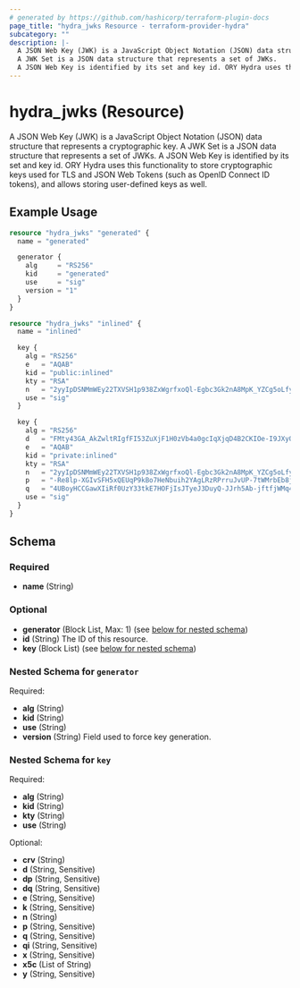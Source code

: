 ```yaml
---
# generated by https://github.com/hashicorp/terraform-plugin-docs
page_title: "hydra_jwks Resource - terraform-provider-hydra"
subcategory: ""
description: |-
  A JSON Web Key (JWK) is a JavaScript Object Notation (JSON) data structure that represents a cryptographic key.
  A JWK Set is a JSON data structure that represents a set of JWKs.
  A JSON Web Key is identified by its set and key id. ORY Hydra uses this functionality to store cryptographic keys used for TLS and JSON Web Tokens (such as OpenID Connect ID tokens), and allows storing user-defined keys as well.
---
```


# hydra_jwks (Resource)

A JSON Web Key (JWK) is a JavaScript Object Notation (JSON) data structure that represents a cryptographic key. 
A JWK Set is a JSON data structure that represents a set of JWKs. 
A JSON Web Key is identified by its set and key id. ORY Hydra uses this functionality to store cryptographic keys used for TLS and JSON Web Tokens (such as OpenID Connect ID tokens), and allows storing user-defined keys as well.

## Example Usage

```terraform
resource "hydra_jwks" "generated" {
  name = "generated"

  generator {
    alg     = "RS256"
    kid     = "generated"
    use     = "sig"
    version = "1"
  }
}

resource "hydra_jwks" "inlined" {
  name = "inlined"

  key {
    alg = "RS256"
    e   = "AQAB"
    kid = "public:inlined"
    kty = "RSA"
    n   = "2yyIpDSNMmWEy22TXVSH1p938ZxWgrfxoQl-Egbc3Gk2nA8MpK_YZCg5oLfyW0kv0mpjq6SsvK0qDKJwjdkeOzLp3qy8Vd-tkP2EF7intFXnkSm_LVPL88d81ysgPXopNL9pgJWTAzTwUZEZtAl5lzG6CLFxThho6XyZOxU-zP-sUK84E8qNfttQ4sdVT0bnl2_j7QOwnid1-c40ZViIb-y_8KHBDpW0RCtDCeaHv-vtgmaFdif-VkliLR8TJfJoWUpxGtmHQVrFXdzyYBCV_zbOxPi4xl-3IGOFZaE4RpvzD_uXI7z2VK2xTldHhcpIeREECAILK9uXo0y-rPbXNRNEQqTcV5WpD9j97n0Sk8NH-itk1no_xy85ubCe_VooOtWMQA7oT1bjco8gBJ7Ww1oNOh9oxtoOpYS9wiShBFTKtFBwhYNlMgERkpTVfR-HWuBSmOXxygfmPsskPUw4xZncmFkFpJi0F4rMtiGO3INWaPEEHZ-bcAqjCNJ4zgl_kECEr7cXAeGHlj69y_n4nRzyVO_l5TJcVCdRiCVxVzbTmX8Cu-MBlX8spTmkHeBdYKHdSNpFfvrwrS_XPjMsldQnnb8ZNmNRP1hZ5EawT3hK6e1hW90DPjGbl07jWrDpozyIFOj-ZKRmqt38CEdyhz3nRg2IJYxuNW6Ljma_wA8"
    use = "sig"
  }

  key {
    alg = "RS256"
    d   = "FMty43GA_AkZwltRIgfFI53ZuXjF1H0zVb4a0gcIqXjqD4B2CKIOe-I9JXyOaA7XlLU3Y6-qG_SqCqzW1P6GmcNI4TGuZM9mHl2PTNjeQIPuBp3ZX6mVrjl9JMUYt_yBMFoA3oxSeHlrW7HSqHxFpwy2w-BiCbDTM2P4_dwUK0sOxFD7lxUeu6x_TiTveSgXDQ02qOQyu66uyNbBrePqfgQOafxO3t1hTx5zq9rNgm4WCMtFWmKNBQ7NW86Y-H65W89uT8fXx2GfXDp8XJT2RlKi55lZnqiyLUaD_5J-TmS5eQi73E4vaPVZ3z70sELzAVmV8lSPTsf06S9839hDrr512IkoybqRn8LDtlTey9piX_FpsuDWMifhwlTZhNyB7qhfwo-qLOLR9sWJ4ayYVeR54Le8GxskEErx7vXHaeiFLEKL3n4DbapvT9KfrxeaKBiX-81XaHWbSfjWxVu2AsixeZq_3Hv-NECLkik5BYAxIK3RGWG7R4Olv9s8SWvoF3gbQXPFFTJLa3fQfPY9O6AAXESCl7I44bU9pjR-CdW7TkRnGCZziZot_ElvGPhUV_6USPHgqvDvqtP6532Ok7jDkSCkuo-_PK05Nsfh_68naiHHi4vL5deZbRZkmTGbna5MlY4SpPNPLBhqoAfPeUQFtZibZ93hbVMaBZuIKwE"
    e   = "AQAB"
    kid = "private:inlined"
    kty = "RSA"
    n   = "2yyIpDSNMmWEy22TXVSH1p938ZxWgrfxoQl-Egbc3Gk2nA8MpK_YZCg5oLfyW0kv0mpjq6SsvK0qDKJwjdkeOzLp3qy8Vd-tkP2EF7intFXnkSm_LVPL88d81ysgPXopNL9pgJWTAzTwUZEZtAl5lzG6CLFxThho6XyZOxU-zP-sUK84E8qNfttQ4sdVT0bnl2_j7QOwnid1-c40ZViIb-y_8KHBDpW0RCtDCeaHv-vtgmaFdif-VkliLR8TJfJoWUpxGtmHQVrFXdzyYBCV_zbOxPi4xl-3IGOFZaE4RpvzD_uXI7z2VK2xTldHhcpIeREECAILK9uXo0y-rPbXNRNEQqTcV5WpD9j97n0Sk8NH-itk1no_xy85ubCe_VooOtWMQA7oT1bjco8gBJ7Ww1oNOh9oxtoOpYS9wiShBFTKtFBwhYNlMgERkpTVfR-HWuBSmOXxygfmPsskPUw4xZncmFkFpJi0F4rMtiGO3INWaPEEHZ-bcAqjCNJ4zgl_kECEr7cXAeGHlj69y_n4nRzyVO_l5TJcVCdRiCVxVzbTmX8Cu-MBlX8spTmkHeBdYKHdSNpFfvrwrS_XPjMsldQnnb8ZNmNRP1hZ5EawT3hK6e1hW90DPjGbl07jWrDpozyIFOj-ZKRmqt38CEdyhz3nRg2IJYxuNW6Ljma_wA8"
    p   = "-Re8lp-XGIvSFH5xQEUqP9kBo7HeNbuih2YAgLRzRPrruJvUP-7tWMrbEb8jMYU7NCJ15l6Pl5T4dfBaaDoymkMi608uKESCTamMY7Y8iCKMke0j-3masjrIPaIlqjxTcIqJG7sqv7yq6rjRQFTsHLK-Opgux58_yg9UEd7oTgYPdiwwhLKmhrRelJbzKRHClj_btRUr-INU_Xlolmy9wLLxFc-a26RsuE3Y0Stjrg7PWij9082D2agUR5aOSnlRL5hHZv-KL9GIU3pv5Xh7LsCHarYPp_4kCeExxLAHlzPsjw3T2Ex8-AjwenQtL-VU9DE3VxWwkScSoJHQDI72QQ"
    q   = "4UBoyHCCGawXIiRf0UzY33tkE7HOFjIsJTyeJ3DuyQ-JJrh5Ab-jftfjWMq40CDD-h7sAn7xDaVsNqV5NEaN4cMRnMmv4MV3DjBZxXCI_8Bh1NtagxS5dkmTiCAZA0Hr_3r4lhPAF0VPMtFVPk5UenUwuc6HY3HNprX7CBFZFb21JskTc6q4GNgV2pIGEu6EWJYjEInmujHDiwilMXfIKJjgakvkHVypvEPlDVhEouVnaZ4Ulz27VOL_Ws0E3dQR3Xy7iIXm-TWXDTGhn1qYYKIg6tgznTR2pT8vcukm399oX9GK0PRQAIOhNY3uQnjQUntIAmg6Iv7fbWpwo-VCTw"
    use = "sig"
  }
}
```

<!-- schema generated by tfplugindocs -->
## Schema

### Required

- **name** (String)

### Optional

- **generator** (Block List, Max: 1) (see [below for nested schema](#nestedblock--generator))
- **id** (String) The ID of this resource.
- **key** (Block List) (see [below for nested schema](#nestedblock--key))

<a id="nestedblock--generator"></a>
### Nested Schema for `generator`

Required:

- **alg** (String)
- **kid** (String)
- **use** (String)
- **version** (String) Field used to force key generation.


<a id="nestedblock--key"></a>
### Nested Schema for `key`

Required:

- **alg** (String)
- **kid** (String)
- **kty** (String)
- **use** (String)

Optional:

- **crv** (String)
- **d** (String, Sensitive)
- **dp** (String, Sensitive)
- **dq** (String, Sensitive)
- **e** (String, Sensitive)
- **k** (String, Sensitive)
- **n** (String)
- **p** (String, Sensitive)
- **q** (String, Sensitive)
- **qi** (String, Sensitive)
- **x** (String, Sensitive)
- **x5c** (List of String)
- **y** (String, Sensitive)


